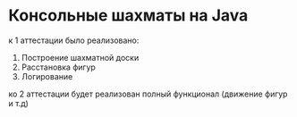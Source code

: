 # Консольные шахматы на Java

к 1 аттестации было реализовано:
1) Построение шахматной доски 
2) Расстановка фигур 
3) Логирование 

ко 2 аттестации будет реализован полный функционал (движение фигур и т.д)
